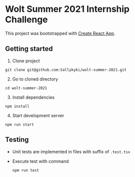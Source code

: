# Wolt Summer 2021 Internship Challenge

This project was bootstrapped with [Create React App](https://github.com/facebook/create-react-app).

## Getting started

1. Clone project

```
git clone git@github.com:Sallykyki/wolt-summer-2021.git
```

2. Go to cloned directory

```
cd wolt-summer-2021
```

3. Install dependencies

```
npm install
```

4. Start development server

```
npm run start
```

## Testing

- Unit tests are implemented in files with suffix of `.test.tsx`

- Execute test with command
  ```
  npm run test
  ```
